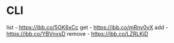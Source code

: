 # CLI

list - https://ibb.co/5GK6xCc get - https://ibb.co/mRnv0vX add -
https://ibb.co/YBVnxsD remove - https://ibb.co/LZRLKjD
